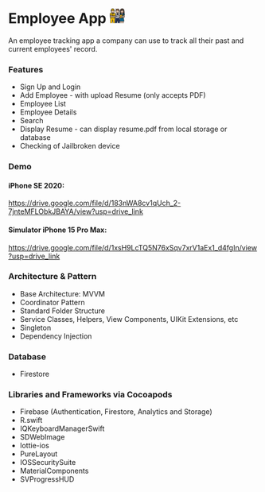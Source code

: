 # Employee App <img src="iOS/Assets/image-1024x1024.jpg" width="30">

An employee tracking app a company can use to track all their past and current employees' record.

### Features
- Sign Up and Login
- Add Employee - with upload Resume (only accepts PDF)
- Employee List
- Employee Details
- Search
- Display Resume - can display resume.pdf from local storage or database
- Checking of Jailbroken device

### Demo
#### iPhone SE 2020:
https://drive.google.com/file/d/183nWA8cv1qUch_2-7jnteMFLObkJBAYA/view?usp=drive_link
#### Simulator iPhone 15 Pro Max:
https://drive.google.com/file/d/1xsH9LcTQ5N76xSqv7xrV1aEx1_d4fgIn/view?usp=drive_link

### Architecture & Pattern
- Base Architecture: MVVM
- Coordinator Pattern
- Standard Folder Structure
- Service Classes, Helpers, View Components, UIKit Extensions, etc
- Singleton
- Dependency Injection

### Database
- Firestore

### Libraries and Frameworks via Cocoapods
- Firebase (Authentication, Firestore, Analytics and Storage)
- R.swift
- IQKeyboardManagerSwift
- SDWebImage
- lottie-ios
- PureLayout
- IOSSecuritySuite
- MaterialComponents
- SVProgressHUD
